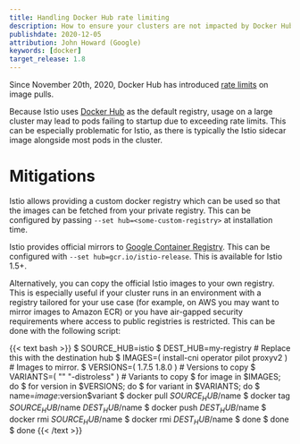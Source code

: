 ```yaml
---
title: Handling Docker Hub rate limiting
description: How to ensure your clusters are not impacted by Docker Hub rate limiting.
publishdate: 2020-12-05
attribution: John Howard (Google)
keywords: [docker]
target_release: 1.8
---
```


Since November 20th, 2020, Docker Hub has introduced [rate limits](https://www.docker.com/increase-rate-limits) on image pulls.

Because Istio uses [Docker Hub](https://hub.docker.com/u/istio) as the default registry, usage on a large cluster may lead
to pods failing to startup due to exceeding rate limits. This can be especially problematic for Istio, as there is typically
the Istio sidecar image alongside most pods in the cluster.

# Mitigations

Istio allows providing a custom docker registry which can be used so that the images can be fetched from your private registry. This can be configured by passing `--set hub=<some-custom-registry>` at installation time.

Istio provides official mirrors to [Google Container Registry](`gcr.io/istio-release`). This can be configured with `--set hub=gcr.io/istio-release`. This is available for Istio 1.5+.

Alternatively, you can copy the official Istio images to your own registry. This is especially useful if your cluster runs in an environment with a registry tailored for your use case (for example, on AWS you may want to mirror images to Amazon ECR) or you have air-gapped security requirements where access to public registries is restricted. This can be done with the following script:

{{< text bash >}}
$ SOURCE_HUB=istio
$ DEST_HUB=my-registry # Replace this with the destination hub
$ IMAGES=( install-cni operator pilot proxyv2 ) # Images to mirror.
$ VERSIONS=( 1.7.5 1.8.0 ) # Versions to copy
$ VARIANTS=( "" "-distroless" ) # Variants to copy
$ for image in $IMAGES; do
$ for version in $VERSIONS; do
$ for variant in $VARIANTS; do
$   name=$image:$version$variant
$   docker pull $SOURCE_HUB/$name
$   docker tag $SOURCE_HUB/$name $DEST_HUB/$name
$   docker push $DEST_HUB/$name
$   docker rmi $SOURCE_HUB/$name
$   docker rmi $DEST_HUB/$name
$ done
$ done
$ done
{{< /text >}}
